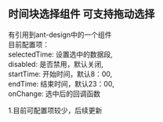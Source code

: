 
## 时间块选择组件  可支持拖动选择

有引用到ant-design中的一个组件  
目前配置项：  
        selectedTime: 设置选中的数据段,  
        disabled: 是否禁用，默认关闭,  
        startTime: 开始时间，默认8：00,  
        endTime: 结束时间，默认23：00,  
        onChange: 选中后的回调函数
 
1.目前可配置项较少，后续更新
